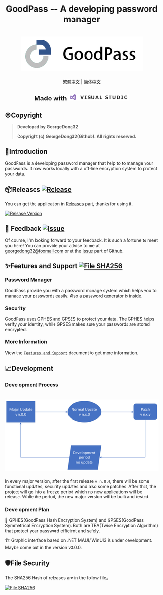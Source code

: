 <h1 align="center">
GoodPass -- A developing password manager
<h1 align="center">
  <img src="./Resource/Title%20Photo/GoodPass3.0_Title.png" alt="GoodPass" width="400">
</h1>
  <p align="center">
    <a href="./Readmes/README_tcn.md">繁體中文</a>
    |
    <a href="./Readmes/README_scn.md">简体中文</a>
</p>
</h1>
<h2 align="center">
  Made with <img src="./Resource/Other%20Photos/visual_studio.png" alt="VS" width="200">
</h2>


## ©️Copyright
> **Developed by GeorgeDong32** 
> 
> **Copyright (c) GeorgeDong32(Github). All rights reserved.**<br>

## 🎤Introduction
GoodPass is a developing password manager that help to to manage your passwords. It now works locally with a off-line encryption system to protect your data.

## 📦Releases  [<img src="https://img.shields.io/badge/GoodPass-Release-34558b" alt="Release">](https://github.com/GeorgeDong32/GoodPass/releases)

You can get the application in [Releases](https://github.com/GeorgeDong32/GoodPass/releases) part, thanks for using it.

[![Release Version](https://img.shields.io/github/v/release/GeorgeDong32/GoodPass)](https://github.com/GeorgeDong32/GoodPass/releases/latest)

## 💬 Feedback  [<img src="https://img.shields.io/badge/GoodPass-Feedback-939597" alt="Issue">](https://github.com/GeorgeDong32/GoodPass/issues)

Of course, I'm looking forward to your feedback.
It is such a fortune to meet you here! You can provide your advise to me at georgedong32@foxmail.com or at the [Issue](https://github.com/GeorgeDong32/GoodPass/issues) part of Github.

## ✨Features and Support [<img src="https://img.shields.io/badge/GoodPass-Features and Support-FFFFFF" alt="File SHA256">](https://github.com/GeorgeDong32/GoodPass/blob/main/Features_and_Support/Features_and_Support.md)

### Password Manager
GoodPass provide you with a password manage system which helps you to manage your passwords easily. Also a password generator is inside.

### Security

GoodPass uses GPHES and GPSES to protect your data. The GPHES helps verify your identity, while GPSES makes sure your passwords are stored encrypted.
### More Information
View the [`Features and Support`](./Features_and_Support/Features_and_Support.md) document to get more information.

## 📈Development

### Development Process

<h1 align="center">
  <img src="./Resource/Other%20Photos/GoodPass_development_process.png" alt="Development Process" width="600">
</h1>


In every major version, after the first release `v n.0.0`, there will be some functional updates, security updates and also some patches. After that, the project will go into a freeze period which no new applications will be release. While the period, the new major version will be built and tested. 

### Development Plan
🚧 GPHES(GoodPass Hash Encryption System) and GPSES(GoodPass Symmetrical Encryption System). Both are TEA(Twice Encryption Algorithm) that protect your password efficient and safely.

🏗️ Graphic interface based on .NET MAUI/ WinUI3 is under development. Maybe come out in the version v3.0.0.
## 🛡File Security
The SHA256 Hash of releases are in the follow file。

[<img src="https://img.shields.io/badge/GoodPass-File SHA256-24617D" alt="File SHA256">](https://github.com/GeorgeDong32/GoodPass/blob/main/File_SHA256.md)
